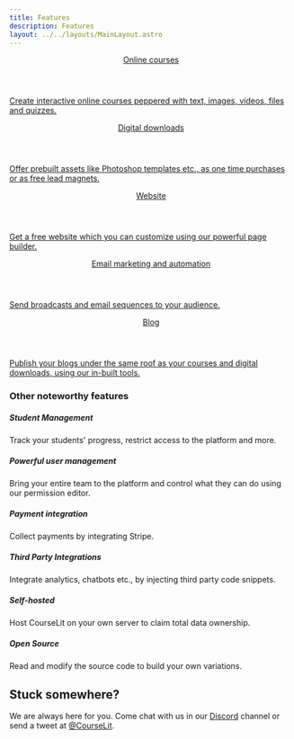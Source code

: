```yaml
---
title: Features
description: Features
layout: ../../layouts/MainLayout.astro
---
```


<div class="card-container">
    <section class="card">
        <a href="/en/courses/introduction">
            <header>Online courses</header>
            <p>
            Create interactive online courses peppered with text, images, videos, files and quizzes. 
            </p>
        </a>
    </section>
    <section class="card">
        <a href="/en/downloads/introduction">
        <header>Digital downloads</header>
        <p>
Offer prebuilt assets like Photoshop templates etc., as one time purchases or as free lead magnets.
        </p>
        </a>
    </section>
    <section class="card">
        <a href="/en/pages/introduction">
        <header>Website</header>
        <p>
Get a free website which you can customize using our powerful page builder.
        </p>
        </a>
    </section>
    <section class="card">
        <a href="/en/email-marketing/introduction">
        <header>Email marketing and automation</header>
        <p>
Send broadcasts and email sequences to your audience.
        </p>
        </a>
    </section>
    <section class="card">
        <a href="/en/blog/introduction">
        <header>Blog</header>
        <p>
Publish your blogs under the same roof as your courses and digital downloads, using our in-built tools. 
        </p>
        </a>
    </section>
</div>

### Other noteworthy features

##### Student Management

Track your students' progress, restrict access to the platform and more.

##### Powerful user management

Bring your entire team to the platform and control what they can do using our permission editor.

##### Payment integration

Collect payments by integrating Stripe.

##### Third Party Integrations

Integrate analytics, chatbots etc., by injecting third party code snippets.

##### Self-hosted

Host CourseLit on your own server to claim total data ownership.

##### Open Source

Read and modify the source code to build your own variations.

## Stuck somewhere?

We are always here for you. Come chat with us in our <a href="https://discord.com/invite/GR4bQsN" target="_blank">Discord</a> channel or send a tweet at <a href="https://twitter.com/courselit" target="_blank">@CourseLit</a>.
